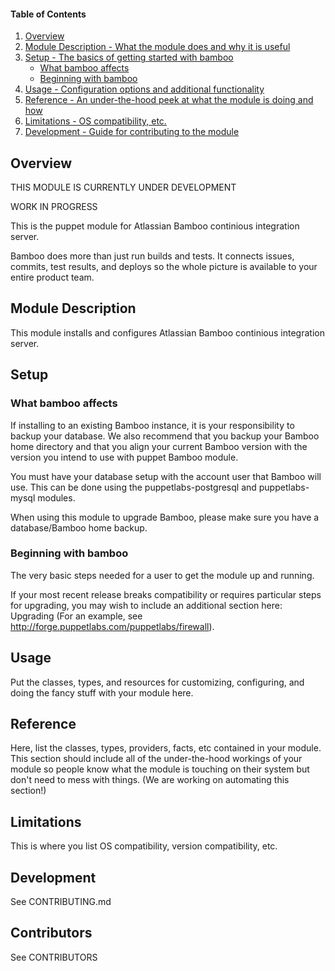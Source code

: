 #### Table of Contents

1. [Overview](#overview)
2. [Module Description - What the module does and why it is useful](#module-description)
3. [Setup - The basics of getting started with bamboo](#setup)
    * [What bamboo affects](#what-bamboo-affects)
    * [Beginning with bamboo](#beginning-with-bamboo)
4. [Usage - Configuration options and additional functionality](#usage)
5. [Reference - An under-the-hood peek at what the module is doing and how](#reference)
5. [Limitations - OS compatibility, etc.](#limitations)
6. [Development - Guide for contributing to the module](#development)

## Overview

THIS MODULE IS CURRENTLY UNDER DEVELOPMENT

WORK IN PROGRESS

This is the puppet module for Atlassian Bamboo continious integration server. 

Bamboo does more than just run builds and tests. It connects issues, commits, test results, and deploys so the whole picture is available to your entire product team.

## Module Description

This module installs and configures Atlassian Bamboo continious integration server.

## Setup

### What bamboo affects

If installing to an existing Bamboo instance, it is your responsibility to backup your database. We also recommend that you backup your Bamboo home directory and that you align your current Bamboo version with the version you intend to use with puppet Bamboo module.

You must have your database setup with the account user that Bamboo will use. This can be done using the puppetlabs-postgresql and puppetlabs-mysql modules.

When using this module to upgrade Bamboo, please make sure you have a database/Bamboo home backup.

### Beginning with bamboo

The very basic steps needed for a user to get the module up and running. 

If your most recent release breaks compatibility or requires particular steps for upgrading, you may wish to include an additional section here: Upgrading (For an example, see http://forge.puppetlabs.com/puppetlabs/firewall).

## Usage

Put the classes, types, and resources for customizing, configuring, and doing the fancy stuff with your module here. 

## Reference

Here, list the classes, types, providers, facts, etc contained in your module. This section should include all of the under-the-hood workings of your module so people know what the module is touching on their system but don't need to mess with things. (We are working on automating this section!)

## Limitations

This is where you list OS compatibility, version compatibility, etc.

## Development

See CONTRIBUTING.md

## Contributors

See CONTRIBUTORS
